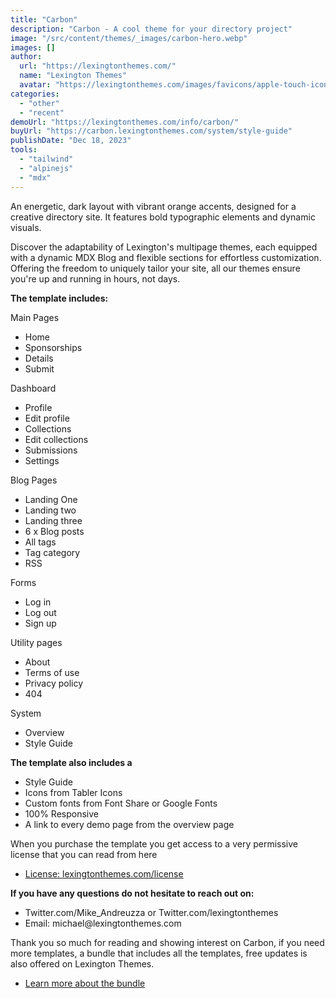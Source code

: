 ```yaml
---
title: "Carbon"
description: "Carbon - A cool theme for your directory project"
image: "/src/content/themes/_images/carbon-hero.webp"
images: []
author:
  url: "https://lexingtonthemes.com/"
  name: "Lexington Themes"
  avatar: "https://lexingtonthemes.com/images/favicons/apple-touch-icon.png"
categories:
  - "other"
  - "recent"
demoUrl: "https://lexingtonthemes.com/info/carbon/"
buyUrl: "https://carbon.lexingtonthemes.com/system/style-guide"
publishDate: "Dec 18, 2023"
tools:
  - "tailwind"
  - "alpinejs"
  - "mdx"
---
```


An energetic, dark layout with vibrant orange accents, designed for a creative directory site. It features bold typographic elements and dynamic visuals.

Discover the adaptability of Lexington's multipage themes, each equipped with a dynamic MDX Blog and flexible sections for effortless customization. Offering the freedom to uniquely tailor your site, all our themes ensure you're up and running in hours, not days.

<p><strong>The template includes:</strong></p>
<p>Main Pages</p>
<ul>
  <li>Home</li>
  <li>Sponsorships</li>
  <li>Details</li>
  <li>Submit</li>
</ul>
<p>Dashboard</p>
<ul>
  <li>Profile</li>
  <li>Edit profile</li>
  <li>Collections</li>
  <li>Edit collections</li>
  <li>Submissions</li>
  <li>Settings</li>
</ul>
<p>Blog Pages</p>
<ul>
      <li>Landing One</li>
      <li>Landing two</li>
      <li>Landing three</li>
      <li>6 x Blog posts</li>
      <li>All tags</li>
      <li>Tag category</li>
      <li>RSS</li>
    </ul>
<p>Forms</p>
<ul>
  <li>Log in</li>
  <li>Log out</li>
  <li>Sign up</li>
</ul>
<p>Utility pages</p>
<ul>
  <li>About</li>
  <li>Terms of use</li>
  <li>Privacy policy</li>
  <li>404</li>
</ul>
<p>System</p>
<ul>
  <li>Overview</li>
  <li>Style Guide</li>

</ul>

<p><strong>The template also includes a</strong></p>
<ul>
  <li>Style Guide</li>
  <li>Icons from Tabler Icons</li>
  <li>Custom fonts from Font Share or Google Fonts</li>
  <li>100%&nbsp;Responsive</li>
  <li>A link to every demo page from the overview page</li>
</ul>
<p>When you purchase the template you get access to a very permissive license that you can read from here</p>
<ul>
  <li><a href="https://lexingtonthemes.com/license/" rel="noopener noreferrer" target="_blank">License: lexingtonthemes.com/license</a></li>
</ul>
<p><strong>If you have any questions do not hesitate to reach out on:</strong></p>
<ul>
  <li>Twitter.com/Mike_Andreuzza or&nbsp;Twitter.com/lexingtonthemes</li>
  <li>Email: michael@lexingtonthemes.com</li>
</ul>
<p>Thank you so much for reading and showing interest on Carbon, if you need more templates, a bundle that includes all the templates, free updates is also offered on Lexington Themes.&nbsp;</p>
<ul>
  <li><a href="https://lexingtonthemes.com/pricing/" rel="noopener noreferrer" target="_blank">Learn more about the bundle</a></li>
</ul>
